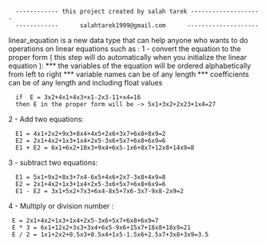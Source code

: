       ------------ this project created by salah tarek --------------------
      ------------      salahtarek1999@gmail.com      --------------------
  linear_equation is a new data type that can help anyone who wants to do operations on linear equations
  such as :
  1 - convert the equation to the proper form ( this step will do automatically when you initialize the linear equation  ):
      *** the variables of the equation will be ordered alphabetically from left to right
      *** variable names can be of any length
      *** coefficients can be of any length and including float values 
      
      if  E = 3x2+4x1+4x3+x1-2x3-11+x4=16 
      then E in the proper form will be -> 5x1+3x2+2x23+1x4=27
      
  2 - Add two equations:
  
      E1 = 4x1+2x2+9x3+8x4+4x5+2x6+3x7+6x8+8x9=2
      E2 = 2x1+4x2+1x3+1x4+2x5-3x6+5x7+6x8+6x9=6 
      E1 + E2 = 6x1+6x2+10x3+9x4+6x5-1x6+8x7+12x8+14x9=8
      
  3 - subtract two equations:
  
      E1 = 5x1+9x2+8x3+7x4-6x5+4x6+2x7-3x8+4x9=8 
      E2 = 2x1+4x2+1x3+1x4+2x5-3x6+5x7+6x8+6x9=6 
      E1 - E2 = 3x1+5x2+7x3+6x4-8x5+7x6-3x7-9x8-2x9=2
      
  4 - Multiply or division number :
  
     E = 2x1+4x2+1x3+1x4+2x5-3x6+5x7+6x8+6x9=7
     E * 3 = 6x1+12x2+3x3+3x4+6x5-9x6+15x7+18x8+18x9=21 
     E / 2 = 1x1+2x2+0.5x3+0.5x4+1x5-1.5x6+2.5x7+3x8+3x9=3.5
